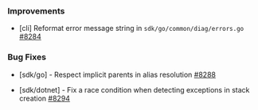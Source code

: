 ### Improvements

- [cli] Reformat error message string in `sdk/go/common/diag/errors.go`
  [#8284](https://github.com/pulumi/pulumi/pull/8284)

### Bug Fixes

- [sdk/go] - Respect implicit parents in alias resolution
  [#8288](https://github.com/pulumi/pulumi/pull/8288)

- [sdk/dotnet] - Fix a race condition when detecting exceptions in stack creation
  [#8294](https://github.com/pulumi/pulumi/pull/8294)

